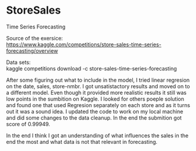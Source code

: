 # StoreSales
Time Series Forecasting

Source of the exersice:<br>
https://www.kaggle.com/competitions/store-sales-time-series-forecasting/overview

Data sets:<br>
kaggle competitions download -c store-sales-time-series-forecasting

After some figuring out what to include in the model, I tried linear regresion on the date, sales, store-nmbr. I got unsatistactory results and moved on to a different model. Even though it provided more realistic results it still was low points in the sumbition on Kaggle. I looked for others poeple solution and found one that used Regresion separately on each store and as it turns out it was a sound idea. I updated the code to work on my local machine and did some changes to the data cleanup. In the end the submition got score of 0.99949.

In the end I think I got an understanding of what influences the sales in the end the most and what data is not that relevant in forecasting.

